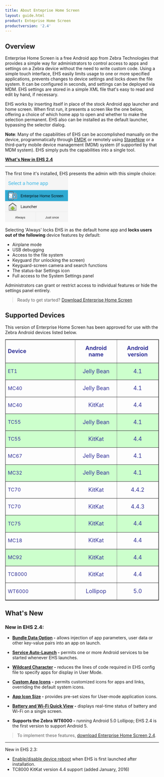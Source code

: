 ```yaml
---
title: About Enteprise Home Screen
layout: guide.html
product: Enteprise Home Screen
productversion: '2.4'
---
```


## Overview
Enterprise Home Screen is a free Android app from Zebra Technologies that provides a simple way for administrators to control access to apps and settings on a Zebra device without the need to write custom code. Using a simple touch interface, EHS easily limits usage to one or more specified applications, prevents changes to device settings and locks down the file system. It can be configured in seconds, and settings can be deployed via MDM. EHS settings are stored in a simple XML file that's easy to read and edit by hand, if necessary. 

EHS works by inserting itself in place of the stock Android app launcher and home screen. When first run, it presents a screen like the one below, offering a choice of which home app to open and whether to make the selection permanent. EHS also can be installed as the default launcher, bypassing the selector dialog. 

<b>Note</b>: Many of the capabilities of EHS can be accomplished manually on the device, programmatically through [EMDK](/emdk-for-android/4-0/guide/about) or remotely using [StageNow](/stagenow/2-2/about/) or a third-party mobile device management (MDM) system (if supported by that MDM system). EHS simply puts the capabilities into a single tool.


**[What's New in EHS 2.4](#whatsnew)**

------

The first time it's installed, EHS presents the admin with this simple choice: 
<img style="height:150px" src="homePrompt.png"/>

Selecting 'Always' locks EHS in as the default home app and **locks users out of the following** device features by default:

* Airplane mode
* USB debugging
* Access to the file system
* Keyguard (for unlocking the screen)
* Keyguard-screen camera and search functions
* The status-bar Settings icon  
* Full access to the System Settings panel  

Administrators can grant or restrict access to individual features or hide the settings panel entirely. 

> Ready to get started? [Download Enterprise Home Screen](https://portal.motorolasolutions.com/Support/US-EN/Resolution?solutionId=100676&redirectForm=search&searchQuery=%3FsearchType%3Dsimple%26searchTerm%3Denterprise%20home%20screen)

## Supported Devices
This version of Enterprise Home Screen has been approved for use with the Zebra Android devices listed below.

<table class="MsoNormalTable" style="" id="table2" border="1" cellpadding="3" cellspacing="0">
<tbody>

<tr>
<td style="width: 200pt;" width="250">
<p class="MsoNormal"><b><font color="#333399" size="4">Device</font></b></p>
</td>
<td style="width: 140px;">
<p class="MsoNormal" style="text-align: center;" align="center"><b><font color="#333399" size="4">
    Android name</font></b></p>
</td>
<td style="width: 140px;">
<p class="MsoNormal" style="text-align: center;" align="center"><b><font color="#333399" size="4">
    Android version</font></b></p>
</td>
</tr>

<tr bgcolor="#ccffcc" >
<td style="width: 118.35pt;"  width="250">
<p class="MsoNormal"><font color="#333399" size="3">ET1 </font></p>
</td>
<td style="width: 96px;" >
<p class="MsoNormal" style="text-align: center;" align="center"><font color="#333399" size="4">
    Jelly Bean</font></p>
</td>
<td style="width: 96px;" >
<p class="MsoNormal" align="center"><font color="#333399" size="4">4.1</font></p>
</td>
</tr>

<tr>
<td style="width: 118.35pt;" width="158">
<p class="MsoNormal"><font color="#333399" size="3">MC40</font></p>
</td>
<td style="width: 96px;">
<p class="MsoNormal" align="center"><font color="#333399" size="4">Jelly Bean</font></p>
</td>
<td style="width: 96px;">
<p class="MsoNormal" align="center"><font color="#333399" size="4">4.1</font></p>
</td>
</tr>

<tr>
<td style="width: 118.35pt;" width="158">
<p class="MsoNormal"><font color="#333399" size="3">MC40</font></p>
</td>
<td style="width: 96px;">
<p class="MsoNormal" align="center"><font color="#333399" size="4">KitKat</font></p>
</td>
<td style="width: 96px;">
<p class="MsoNormal" align="center"><font color="#333399" size="4">4.4</font></p>
</td>
</tr>

<tr bgcolor="#ccffcc" >
<td style="width: 118.35pt;"  width="158">
<p class="MsoNormal"><font color="#333399" size="3">TC55</font></p>
</td>
<td style="width: 96px;" >
<p class="MsoNormal" style="text-align: center;" align="center"><font color="#333399" size="4">
    Jelly Bean</font></p></td>
<td style="width: 96px;" >
<p class="MsoNormal" align="center"><font color="#333399" size="4">4.1</font></p>
</td>

</tr>
<tr bgcolor="#ccffcc" >
<td style="width: 118.35pt;"  width="158">
<p class="MsoNormal"><font color="#333399" size="3">TC55</font></p>
</td>
<td style="width: 96px;" >
<p class="MsoNormal" style="text-align: center;" align="center"><font color="#333399" size="4">
    KitKat</font></p>
</td>
<td style="width: 96px;" >
<p class="MsoNormal" align="center"><font color="#333399" size="4">4.4</font></p>
</td>
</tr>

<tr>
<td style="width: 118.35pt;"  width="158">
<p class="MsoNormal"><font color="#333399" size="3">MC67</font></p>
</td>
<td style="width: 96px;" >
<p class="MsoNormal" style="text-align: center;" align="center"><font color="#333399" size="4">
    Jelly Bean</font></p>
</td>
<td style="width: 96px;" >
<p class="MsoNormal" align="center"><font color="#333399" size="4">4.1</font></p>
</td>
</tr>

<tr bgcolor="#ccffcc" >
<td style="width: 118.35pt;"  width="158">
<p class="MsoNormal"><font color="#333399" size="3">MC32</font></p>
</td>
<td style="width: 96px;" >
<p class="MsoNormal" style="text-align: center;" align="center"><font color="#333399" size="4">
    Jelly Bean</font></p>
</td>
<td style="width: 96px;" >
<p class="MsoNormal" align="center"><font color="#333399" size="4">4.1</font></p>
</td>
</tr>

<tr>
<td style="width: 118.35pt;"  width="158">
<p class="MsoNormal"><font color="#333399" size="3">TC70</font></p>
</td>
<td style="width: 96px;" >
<p class="MsoNormal" style="text-align: center;" align="center"><font color="#333399" size="4">
    KitKat</font></p>
</td>
<td style="width: 96px;" >
<p class="MsoNormal" align="center"><font color="#333399" size="4">4.4.2</font></p>
</td>
</tr>

<tr >
<td style="width: 118.35pt;"  width="158">
<p class="MsoNormal"><font color="#333399" size="3">TC70</font></p>
</td>
<td style="width: 96px;" >
<p class="MsoNormal" style="text-align: center;" align="center"><font color="#333399" size="4">
    KitKat</font></p>
</td>
<td style="width: 96px;" >
<p class="MsoNormal" align="center"><font color="#333399" size="4">4.4.3</font></p>
</td>
</tr>

<tr bgcolor="#ccffcc" >
<td style="width: 118.35pt;"  width="158">
<p class="MsoNormal"><font color="#333399" size="3">TC75</font></p>
</td>
<td style="width: 96px;" >
<p class="MsoNormal" style="text-align: center;" align="center"><font color="#333399" size="4">
    KitKat</font></p>
</td>
<td style="width: 96px;" >
<p class="MsoNormal" align="center"><font color="#333399" size="4">4.4</font></p>
</td>
</tr>

<tr>
<td style="width: 118.35pt;"  width="158">
<p class="MsoNormal"><font color="#333399" size="3">MC18</font></p>
</td>
<td style="width: 96px;" >
<p class="MsoNormal" align="center"><font color="#333399" size="4">KitKat</font></p>
</td>
<td style="width: 96px;" >
<p class="MsoNormal" style="text-align: center;" align="center"><font color="#333399" size="4">
    4.4</font></p>
</td>
</tr>

<tr bgcolor="#ccffcc" >
<td style="width: 118.35pt;"  width="158">
<p class="MsoNormal"><font color="#333399" size="3">MC92</font></p>
</td>
<td style="width: 96px;" >
<p class="MsoNormal" align="center"><font color="#333399" size="4">KitKat</font></p>
</td>
<td style="width: 96px;" >
<p class="MsoNormal" style="text-align: center;" align="center"><font color="#333399" size="4">
    4.4</font></p>
</td>
</tr>

<tr >
<td style="width: 118.35pt;"  width="158">
<p class="MsoNormal"><font color="#333399" size="3">TC8000</font></p>
</td>
<td style="width: 96px;" >
<p class="MsoNormal" align="center"><font color="#333399" size="4">KitKat</font></p>
</td>
<td style="width: 96px;" >
<p class="MsoNormal" style="text-align: center;" align="center"><font color="#333399" size="4">
    4.4</font></p>
</td>
</tr>
<tr >
<td style="width: 118.35pt;"  width="158">
<p class="MsoNormal"><font color="#333399" size="3">WT6000</font></p>
</td>
<td style="width: 96px;" >
<p class="MsoNormal" align="center"><font color="#333399" size="4">Lollipop</font></p>
</td>
<td style="width: 96px;" >
<p class="MsoNormal" style="text-align: center;" align="center"><font color="#333399" size="4">
    5.0</font></p>
</td>
</tr>
</tbody>
</table>

## What's New

### New in EHS 2.4:

* **[Bundle Data Option](../settings#bundle) -** allows injection of app parameters, user data or other key-value pairs into an app on launch. 

* **[Service Auto-Launch](../settings#serviceautolaunch) -** permits one or more Android services to be started whenever EHS launches. 

* **[Wildcard Character](../settings#applications) -** reduces the lines of code required in EHS config file to specify apps for display in User Mode.

* **[Custom App Icons](../settings#icon) -** permits customized icons for apps and links, overriding the default system icons. 

* **[App Icon Size](../settings#appiconsize) -** provides pre-set sizes for User-mode application icons.

<!-- <img alt="" style="height:350px" src="2-4_icon_size.png"/>
_The icon size UI is accessible from Admin or User Modes (default shown)_.  
<img alt="" style="height:350px" src="2-4_xxl_icons.png"/>
_The User Mode screen with XXL icons_. -->
* **[Battery and Wi-Fi Quick View](../setup#batteryandwifiquickview) -** displays real-time status of battery and Wi-Fi on a single screen.

* **Supports the Zebra WT6000 -** running Android 5.0 Lollipop; EHS 2.4 is the first version to support Android 5.

> To implement these features, [download Enterprise Home Screen 2.4](https://portal.motorolasolutions.com/Support/US-EN/Resolution?solutionId=100676&redirectForm=search&searchQuery=%3FsearchType%3Dsimple%26searchTerm%3Denterprise%20home%20screen).

------

New in  EHS 2.3:
* [Enable/disable device reboot](../settings#rebootoninstallenabled) when EHS is first launched after installation. 
* TC8000 KitKat version 4.4 support (added January, 2016)













